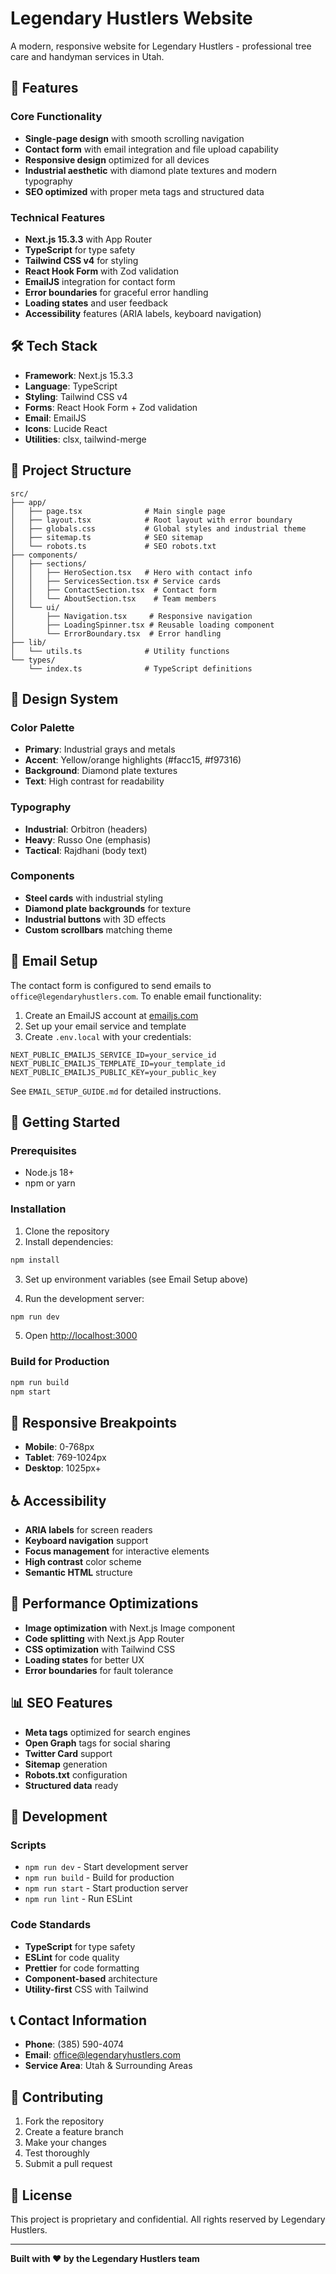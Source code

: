 # Legendary Hustlers Website

A modern, responsive website for Legendary Hustlers - professional tree care and handyman services in Utah.

## 🚀 Features

### Core Functionality
- **Single-page design** with smooth scrolling navigation
- **Contact form** with email integration and file upload capability
- **Responsive design** optimized for all devices
- **Industrial aesthetic** with diamond plate textures and modern typography
- **SEO optimized** with proper meta tags and structured data

### Technical Features
- **Next.js 15.3.3** with App Router
- **TypeScript** for type safety
- **Tailwind CSS v4** for styling
- **React Hook Form** with Zod validation
- **EmailJS** integration for contact form
- **Error boundaries** for graceful error handling
- **Loading states** and user feedback
- **Accessibility** features (ARIA labels, keyboard navigation)

## 🛠️ Tech Stack

- **Framework**: Next.js 15.3.3
- **Language**: TypeScript
- **Styling**: Tailwind CSS v4
- **Forms**: React Hook Form + Zod validation
- **Email**: EmailJS
- **Icons**: Lucide React
- **Utilities**: clsx, tailwind-merge

## 📁 Project Structure

```
src/
├── app/
│   ├── page.tsx              # Main single page
│   ├── layout.tsx            # Root layout with error boundary
│   ├── globals.css           # Global styles and industrial theme
│   ├── sitemap.ts            # SEO sitemap
│   └── robots.ts             # SEO robots.txt
├── components/
│   ├── sections/
│   │   ├── HeroSection.tsx   # Hero with contact info
│   │   ├── ServicesSection.tsx # Service cards
│   │   ├── ContactSection.tsx  # Contact form
│   │   └── AboutSection.tsx    # Team members
│   └── ui/
│       ├── Navigation.tsx     # Responsive navigation
│       ├── LoadingSpinner.tsx # Reusable loading component
│       └── ErrorBoundary.tsx  # Error handling
├── lib/
│   └── utils.ts              # Utility functions
└── types/
    └── index.ts              # TypeScript definitions
```

## 🎨 Design System

### Color Palette
- **Primary**: Industrial grays and metals
- **Accent**: Yellow/orange highlights (#facc15, #f97316)
- **Background**: Diamond plate textures
- **Text**: High contrast for readability

### Typography
- **Industrial**: Orbitron (headers)
- **Heavy**: Russo One (emphasis)
- **Tactical**: Rajdhani (body text)

### Components
- **Steel cards** with industrial styling
- **Diamond plate backgrounds** for texture
- **Industrial buttons** with 3D effects
- **Custom scrollbars** matching theme

## 📧 Email Setup

The contact form is configured to send emails to `office@legendaryhustlers.com`. To enable email functionality:

1. Create an EmailJS account at [emailjs.com](https://www.emailjs.com/)
2. Set up your email service and template
3. Create `.env.local` with your credentials:

```env
NEXT_PUBLIC_EMAILJS_SERVICE_ID=your_service_id
NEXT_PUBLIC_EMAILJS_TEMPLATE_ID=your_template_id
NEXT_PUBLIC_EMAILJS_PUBLIC_KEY=your_public_key
```

See `EMAIL_SETUP_GUIDE.md` for detailed instructions.

## 🚀 Getting Started

### Prerequisites
- Node.js 18+ 
- npm or yarn

### Installation

1. Clone the repository
2. Install dependencies:
```bash
npm install
```

3. Set up environment variables (see Email Setup above)

4. Run the development server:
```bash
npm run dev
```

5. Open [http://localhost:3000](http://localhost:3000)

### Build for Production

```bash
npm run build
npm start
```

## 📱 Responsive Breakpoints

- **Mobile**: 0-768px
- **Tablet**: 769-1024px  
- **Desktop**: 1025px+

## ♿ Accessibility

- **ARIA labels** for screen readers
- **Keyboard navigation** support
- **Focus management** for interactive elements
- **High contrast** color scheme
- **Semantic HTML** structure

## 🔧 Performance Optimizations

- **Image optimization** with Next.js Image component
- **Code splitting** with Next.js App Router
- **CSS optimization** with Tailwind CSS
- **Loading states** for better UX
- **Error boundaries** for fault tolerance

## 📊 SEO Features

- **Meta tags** optimized for search engines
- **Open Graph** tags for social sharing
- **Twitter Card** support
- **Sitemap** generation
- **Robots.txt** configuration
- **Structured data** ready

## 🧪 Development

### Scripts
- `npm run dev` - Start development server
- `npm run build` - Build for production
- `npm run start` - Start production server
- `npm run lint` - Run ESLint

### Code Standards
- **TypeScript** for type safety
- **ESLint** for code quality
- **Prettier** for code formatting
- **Component-based** architecture
- **Utility-first** CSS with Tailwind

## 📞 Contact Information

- **Phone**: (385) 590-4074
- **Email**: office@legendaryhustlers.com
- **Service Area**: Utah & Surrounding Areas

## 🤝 Contributing

1. Fork the repository
2. Create a feature branch
3. Make your changes
4. Test thoroughly
5. Submit a pull request

## 📄 License

This project is proprietary and confidential. All rights reserved by Legendary Hustlers.

---

**Built with ❤️ by the Legendary Hustlers team**
